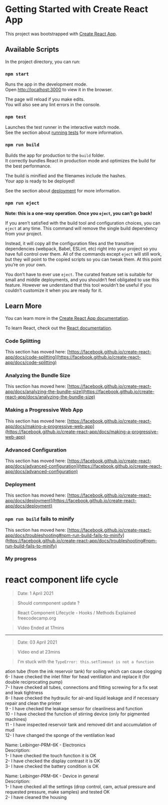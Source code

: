 # Getting Started with Create React App

This project was bootstrapped with [Create React App](https://github.com/facebook/create-react-app).

## Available Scripts

In the project directory, you can run:

### `npm start`

Runs the app in the development mode.\
Open [http://localhost:3000](http://localhost:3000) to view it in the browser.

The page will reload if you make edits.\
You will also see any lint errors in the console.

### `npm test`

Launches the test runner in the interactive watch mode.\
See the section about [running tests](https://facebook.github.io/create-react-app/docs/running-tests) for more information.

### `npm run build`

Builds the app for production to the `build` folder.\
It correctly bundles React in production mode and optimizes the build for the best performance.

The build is minified and the filenames include the hashes.\
Your app is ready to be deployed!

See the section about [deployment](https://facebook.github.io/create-react-app/docs/deployment) for more information.

### `npm run eject`

**Note: this is a one-way operation. Once you `eject`, you can’t go back!**

If you aren’t satisfied with the build tool and configuration choices, you can `eject` at any time. This command will remove the single build dependency from your project.

Instead, it will copy all the configuration files and the transitive dependencies (webpack, Babel, ESLint, etc) right into your project so you have full control over them. All of the commands except `eject` will still work, but they will point to the copied scripts so you can tweak them. At this point you’re on your own.

You don’t have to ever use `eject`. The curated feature set is suitable for small and middle deployments, and you shouldn’t feel obligated to use this feature. However we understand that this tool wouldn’t be useful if you couldn’t customize it when you are ready for it.

## Learn More

You can learn more in the [Create React App documentation](https://facebook.github.io/create-react-app/docs/getting-started).

To learn React, check out the [React documentation](https://reactjs.org/).

### Code Splitting

This section has moved here: [https://facebook.github.io/create-react-app/docs/code-splitting](https://facebook.github.io/create-react-app/docs/code-splitting)

### Analyzing the Bundle Size

This section has moved here: [https://facebook.github.io/create-react-app/docs/analyzing-the-bundle-size](https://facebook.github.io/create-react-app/docs/analyzing-the-bundle-size)

### Making a Progressive Web App

This section has moved here: [https://facebook.github.io/create-react-app/docs/making-a-progressive-web-app](https://facebook.github.io/create-react-app/docs/making-a-progressive-web-app)

### Advanced Configuration

This section has moved here: [https://facebook.github.io/create-react-app/docs/advanced-configuration](https://facebook.github.io/create-react-app/docs/advanced-configuration)

### Deployment

This section has moved here: [https://facebook.github.io/create-react-app/docs/deployment](https://facebook.github.io/create-react-app/docs/deployment)

### `npm run build` fails to minify

This section has moved here: [https://facebook.github.io/create-react-app/docs/troubleshooting#npm-run-build-fails-to-minify](https://facebook.github.io/create-react-app/docs/troubleshooting#npm-run-build-fails-to-minify)


### My progress

# react component life cycle 

> Date: 1 April 2021

> Should commponent update ?

> React Component Lifecycle - Hooks / Methods Explained freecodecamp.org

> Video Ended at 17mins

**************************************************************************************

> Date: 03 April 2021

> Video end at 23mins 

> I'm stuck with the `TypeError: this.setTimeout is not a function`

ation tube (from the ink reservoir tank) for soiling which can cause clogging\
6- I have checked the inlet filter for head ventilation and replace it (for double reciprocating pump) \
7- I have checked  all tubes, connections and fitting screwing for a fix seat and leak tightness\
8- I have checked the hydraulic for air-and liquid leakage and if necessary repair and clean the printer \
9 - I have checked the leakage sensor for cleanliness and function \
10 - I have checked the function of stirring device (only for pigmented machines)\
11 - I have inspected reservoir tank and removed dirt and accumulation of mud \
12- I have changed the sponge of the ventilation lead 

Name: Leibinger-PRM-6K - Electronics\
Description:\
1- I have checked the  touch function it is OK \
2- I have checked the  display contrast it is OK \
3- I have checked the  battery condition is OK

Name: Leibinger-PRM-6K - Device in general\
Description:\
1- I have checked all the settings (drop control, cam, actual pressure and requested pressure, make samples) and tested OK \
2- I have cleaned the housing